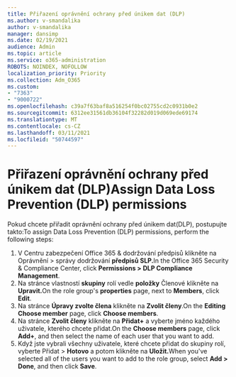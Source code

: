 ```yaml
---
title: Přiřazení oprávnění ochrany před únikem dat (DLP)
ms.author: v-smandalika
author: v-smandalika
manager: dansimp
ms.date: 02/19/2021
audience: Admin
ms.topic: article
ms.service: o365-administration
ROBOTS: NOINDEX, NOFOLLOW
localization_priority: Priority
ms.collection: Adm_O365
ms.custom:
- "7363"
- "9000722"
ms.openlocfilehash: c39a7f63baf8a516254f0bc02755cd2c0931b0e2
ms.sourcegitcommit: 6312ee31561db36104f32282d019d069ede69174
ms.translationtype: MT
ms.contentlocale: cs-CZ
ms.lasthandoff: 03/11/2021
ms.locfileid: "50744597"
---
```

# <a name="assign-data-loss-prevention-dlp-permissions"></a><span data-ttu-id="8826d-102">Přiřazení oprávnění ochrany před únikem dat (DLP)</span><span class="sxs-lookup"><span data-stu-id="8826d-102">Assign Data Loss Prevention (DLP) permissions</span></span>

<span data-ttu-id="8826d-103">Pokud chcete přiřadit oprávnění ochrany před únikem dat(DLP), postupujte takto:</span><span class="sxs-lookup"><span data-stu-id="8826d-103">To assign Data Loss Prevention (DLP) permissions, perform the following steps:</span></span>

1. <span data-ttu-id="8826d-104">V Centru zabezpečení Office 365 & dodržování předpisů klikněte na Oprávnění > správy dodržování **předpisů SLP.**</span><span class="sxs-lookup"><span data-stu-id="8826d-104">In the Office 365 Security & Compliance Center, click **Permissions > DLP Compliance Management**.</span></span>
2. <span data-ttu-id="8826d-105">Na stránce vlastností **skupiny** rolí vedle **položky** Členové klikněte na **Upravit.**</span><span class="sxs-lookup"><span data-stu-id="8826d-105">On the role group's **properties** page, next to **Members**, click **Edit**.</span></span>
3. <span data-ttu-id="8826d-106">Na stránce **Úpravy zvolte člena** klikněte na **Zvolit členy**.</span><span class="sxs-lookup"><span data-stu-id="8826d-106">On the **Editing Choose member** page, click **Choose members**.</span></span>
4. <span data-ttu-id="8826d-107">Na stránce **Zvolit členy** klikněte na **Přidat+** a vyberte jméno každého uživatele, kterého chcete přidat.</span><span class="sxs-lookup"><span data-stu-id="8826d-107">On the **Choose members** page, click **Add+**, and then select the name of each user that you want to add.</span></span>
5. <span data-ttu-id="8826d-108">Když jste vybrali všechny uživatele, které chcete přidat do skupiny rolí, vyberte Přidat > **Hotovo** a potom klikněte na **Uložit.**</span><span class="sxs-lookup"><span data-stu-id="8826d-108">When you've selected all of the users you want to add to the role group, select **Add > Done**, and then click **Save**.</span></span>
